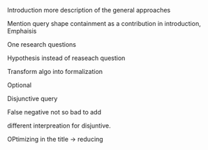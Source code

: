 Introduction more description of the general approaches

Mention query shape containment as a contribution in introduction,
Emphaisis

One research questions

Hypothesis instead of reaseach question

Transform algo into formalization

Optional

Disjunctive query

False negative not so bad to add

different interpreation for disjuntive.

OPtimizing in the title -> reducing
